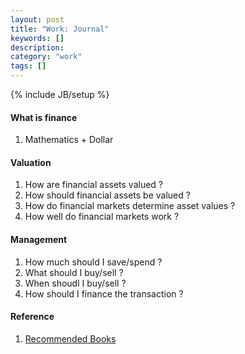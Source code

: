 ```yaml
---
layout: post
title: "Work: Journal"
keywords: []
description: 
category: "work"
tags: []
---
```

{% include JB/setup %}


#### What is finance
1. Mathematics + Dollar


#### Valuation
1. How are financial assets valued ?
2. How should financial assets be valued ?
3. How do financial markets determine asset values ?
4. How well do financial markets work ?

#### Management
1. How much should I save/spend ?
2. What should I buy/sell ?
3. When shoudl I buy/sell ?
4. How should I finance the transaction ?


#### Reference
1. [Recommended Books](https://www.thereadinglists.com/best-economics-books-for-beginners/)
